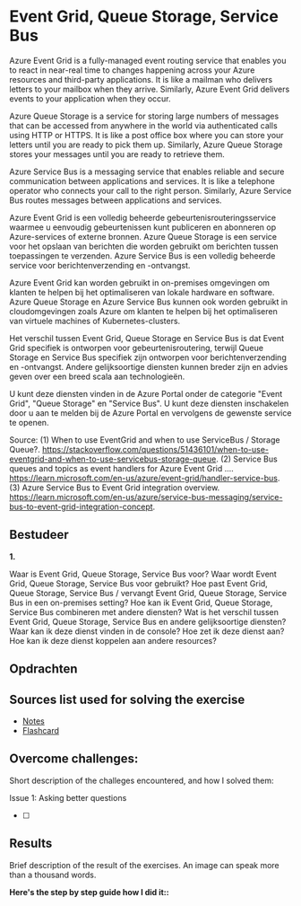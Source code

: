 # Event Grid, Queue Storage, Service Bus

Azure Event Grid is a fully-managed event routing service that enables you to react in near-real time to changes happening across your Azure resources and third-party applications. It is like a mailman who delivers letters to your mailbox when they arrive. Similarly, Azure Event Grid delivers events to your application when they occur.

Azure Queue Storage is a service for storing large numbers of messages that can be accessed from anywhere in the world via authenticated calls using HTTP or HTTPS. It is like a post office box where you can store your letters until you are ready to pick them up. Similarly, Azure Queue Storage stores your messages until you are ready to retrieve them.

Azure Service Bus is a messaging service that enables reliable and secure communication between applications and services. It is like a telephone operator who connects your call to the right person. Similarly, Azure Service Bus routes messages between applications and services.

Azure Event Grid is een volledig beheerde gebeurtenisrouteringsservice waarmee u eenvoudig gebeurtenissen kunt publiceren en abonneren op Azure-services of externe bronnen. Azure Queue Storage is een service voor het opslaan van berichten die worden gebruikt om berichten tussen toepassingen te verzenden. Azure Service Bus is een volledig beheerde service voor berichtenverzending en -ontvangst.

Azure Event Grid kan worden gebruikt in on-premises omgevingen om klanten te helpen bij het optimaliseren van lokale hardware en software. Azure Queue Storage en Azure Service Bus kunnen ook worden gebruikt in cloudomgevingen zoals Azure om klanten te helpen bij het optimaliseren van virtuele machines of Kubernetes-clusters.

Het verschil tussen Event Grid, Queue Storage en Service Bus is dat Event Grid specifiek is ontworpen voor gebeurtenisroutering, terwijl Queue Storage en Service Bus specifiek zijn ontworpen voor berichtenverzending en -ontvangst. Andere gelijksoortige diensten kunnen breder zijn en advies geven over een breed scala aan technologieën.

U kunt deze diensten vinden in de Azure Portal onder de categorie "Event Grid", "Queue Storage" en "Service Bus". U kunt deze diensten inschakelen door u aan te melden bij de Azure Portal en vervolgens de gewenste service te openen.

Source:
(1) When to use EventGrid and when to use ServiceBus / Storage Queue?. https://stackoverflow.com/questions/51436101/when-to-use-eventgrid-and-when-to-use-servicebus-storage-queue.
(2) Service Bus queues and topics as event handlers for Azure Event Grid .... https://learn.microsoft.com/en-us/azure/event-grid/handler-service-bus.
(3) Azure Service Bus to Event Grid integration overview. https://learn.microsoft.com/en-us/azure/service-bus-messaging/service-bus-to-event-grid-integration-concept.

## Bestudeer

**1.**

<!-- I want to learn about Event Grid, Queue Storage, Service Bus. Identify and share the most important 20% of learnings from this topic that will help me understand 80% of it. -->

Waar is Event Grid, Queue Storage, Service Bus voor?
Waar wordt Event Grid, Queue Storage, Service Bus voor gebruikt?
Hoe past Event Grid, Queue Storage, Service Bus / vervangt Event Grid, Queue Storage, Service Bus in een on-premises setting?
Hoe kan ik Event Grid, Queue Storage, Service Bus combineren met andere diensten?
Wat is het verschil tussen Event Grid, Queue Storage, Service Bus en andere gelijksoortige diensten?
Waar kan ik deze dienst vinden in de console?
Hoe zet ik deze dienst aan?
Hoe kan ik deze dienst koppelen aan andere resources?

## Opdrachten

## Sources list used for solving the exercise

- [Notes]()
- [Flashcard]()

## Overcome challenges:

Short description of the challeges encountered, and how I solved them:

Issue 1: Asking better questions

- [ ]

## Results

Brief description of the result of the exercises. An image can speak more than a thousand words.

**Here's the step by step guide how I did it::**
